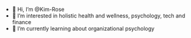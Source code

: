 - 👋 Hi, I’m @Kim-Rose
- 👀 I’m interested in holistic health and wellness, psychology, tech and finance
- 🌱 I’m currently learning about organizational psychology

<!---
Kim-Rose/Kim-Rose is a ✨ special ✨ repository because its `README.md` (this file) appears on your GitHub profile.
You can click the Preview link to take a look at your changes.
--->
